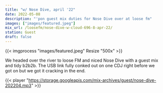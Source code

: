 ```yaml
---
title: "w/ Nose Dive, april '22"
date: 2022-05-08
description: "'pon guest mix duties for Nose Dive over at loose fm"
images: ["images/featured.jpeg"]
mix_url: /loosefm/nose-dive-w-cloud-696-8-apr-22/
station: Guest
draft: false
---
```


{{< imgprocess "images/featured.jpeg" Resize "500x" >}}

We headed over the river to loose FM and niced Nose Dive with a guest mix and tidy b2b2b. The USB link fully conked out on one CDJ right before we got on but we got it cracking in the end.

{{< player "https://storage.googleapis.com/mix-archives/guest/nose-dive-202204.mp3" >}}
